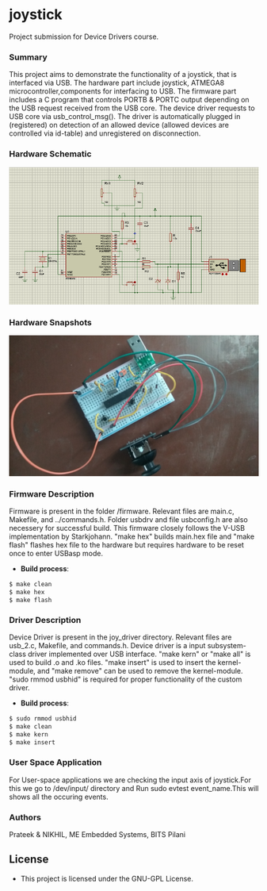 # joystick
Project submission for Device Drivers course.

### Summary
This project aims to demonstrate the functionality of a joystick, that is interfaced via USB. The hardware part include joystick, ATMEGA8 microcontroller,components for interfacing to USB. The firmware part includes a C program that controls PORTB & PORTC output depending on the USB request received from the USB core. The device driver requests to USB core via usb_control_msg(). The driver is automatically plugged in (registered) on detection of an allowed device (allowed devices are controlled via id-table) and unregistered on disconnection.

### Hardware Schematic
![Schematic](https://github.com/h20170172/joystick/blob/master/Capture.PNG)

### Hardware Snapshots
![Snapshot1](https://github.com/h20170172/joystick/blob/master/IMG_20180427_132356.jpg)

### Firmware Description
Firmware is present in the folder /firmware. Relevant files are main.c, Makefile, and ../commands.h. Folder usbdrv and file usbconfig.h are also necessery for successful build. This firmware closely follows the V-USB implementation by Starkjohann. "make hex" builds main.hex file and "make flash" flashes hex file to the hardware but requires hardware to be reset once to enter USBasp mode.
* **Build process**:
```shell
$ make clean
$ make hex
$ make flash
```

### Driver Description
Device Driver is present in the joy_driver directory. Relevant files are usb_2.c, Makefile, and commands.h. Device driver is a input subsystem-class driver implemented over USB interface. "make kern" or "make all" is used to build .o and .ko files. "make insert" is used to insert the kernel-module, and "make remove" can be used to remove the kernel-module. "sudo rmmod usbhid" is required for proper functionality of the custom driver.
* **Build process**:
```shell
$ sudo rmmod usbhid
$ make clean
$ make kern
$ make insert
```

### User Space Application
For User-space applications we are checking the input axis of joystick.For this we go to /dev/input/ directory and Run sudo evtest event_name.This will shows all the occuring events.


### Authors
Prateek & NIKHIL, ME Embedded Systems, BITS Pilani 

## License
* This project is licensed under the GNU-GPL License.
